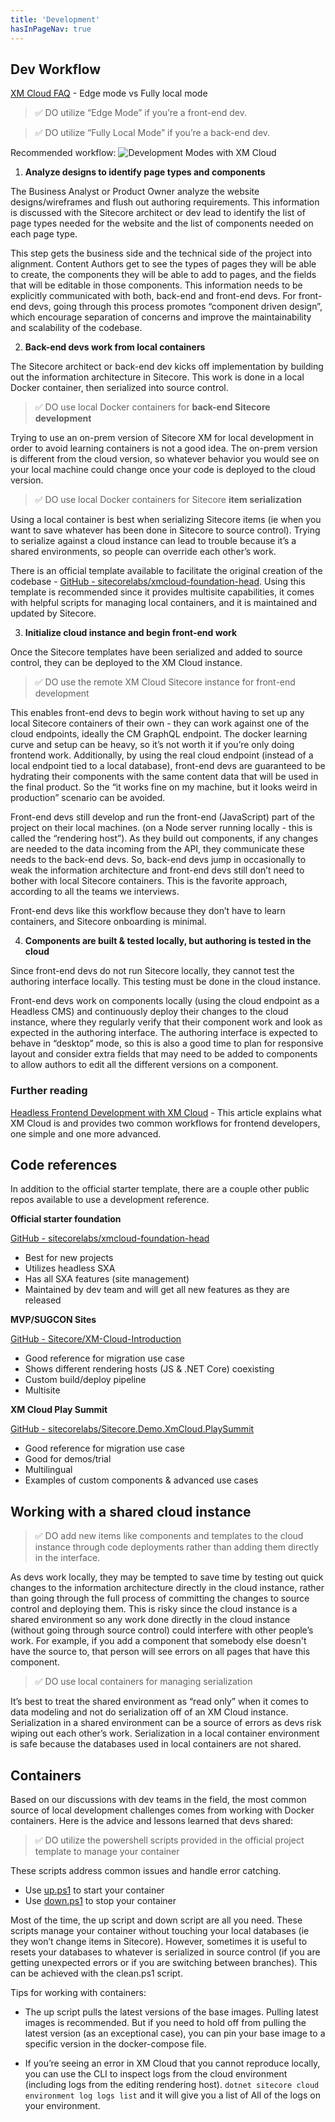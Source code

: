 ```yaml
---
title: 'Development'
hasInPageNav: true
---
```


## Dev Workflow
[XM Cloud FAQ](https://developers.sitecore.com/learn/faq/xm-cloud/development) - Edge mode vs Fully local mode

> ✅ DO utilize “Edge Mode” if you’re a front-end dev.

> ✅ DO utilize “Fully Local Mode” if you’re a back-end dev.


Recommended workflow:
![Development Modes with XM Cloud](/images/learn/project-workflow.jpeg)

1. **Analyze designs to identify page types and components**

The Business Analyst or Product Owner analyze the website designs/wireframes and flush out authoring requirements. This information is discussed with the Sitecore architect or dev lead to identify the list of page types needed for the website and the list of components needed on each page type. 

This step gets the business side and the technical side of the project into alignment. Content Authors get to see the types of pages they will be able to create, the components they will be able to add to pages, and the fields that will be editable in those components. This information needs to be explicitly communicated with both, back-end and front-end devs. For front-end devs, going through this process promotes “component driven design”, which  encourage separation of concerns and improve the maintainability and scalability of the codebase.

2. **Back-end devs work from local containers**

The Sitecore architect or back-end dev kicks off implementation by building out the information architecture in Sitecore. This work is done in a local Docker container, then serialized into source control.

> ✅ DO use local Docker containers for **back-end Sitecore development**

Trying to use an on-prem version of Sitecore XM for local development in order to avoid learning containers is not a good idea. The on-prem version is different from the cloud version, so whatever behavior you would see on your local machine could change once your code is deployed to the cloud version.

> ✅ DO use local Docker containers for Sitecore **item serialization**

Using a local container is best when serializing Sitecore items (ie when you want to save whatever has been done in Sitecore to source control). Trying to serialize against a cloud instance can lead to trouble because it’s a shared environments, so people can override each other’s work.

There is an official template available to facilitate the original creation of the codebase - [GitHub - sitecorelabs/xmcloud-foundation-head](https://github.com/sitecorelabs/xmcloud-foundation-head). Using this template is recommended since it provides multisite capabilities, it comes with helpful scripts for managing local containers, and it is maintained and updated by Sitecore.

3. **Initialize cloud instance and begin front-end work**

Once the Sitecore templates have been serialized and added to source control, they can be deployed to the XM Cloud instance.

> ✅ DO use the remote XM Cloud Sitecore instance for front-end development

This enables front-end devs to begin work without having to set up any local Sitecore containers of their own - they can work against one of the cloud endpoints, ideally the CM GraphQL endpoint. The docker learning curve and setup can be heavy, so it’s not worth it if you’re only doing frontend work. Additionally, by using the real cloud endpoint (instead of a local endpoint tied to a local database), front-end devs are guaranteed to be hydrating their components with the same content data that will be used in the final product. So the “it works fine on my machine, but it looks weird in production” scenario can be avoided.

Front-end devs still develop and run the front-end (JavaScript) part of the project on their local machines. (on a Node server running locally - this is called the “rendering host”). As they build out components, if any changes are needed to the data incoming from the API, they communicate these needs to the back-end devs. So, back-end devs jump in occasionally to weak the information architecture and front-end devs still don’t need to bother with local Sitecore containers. This is the favorite approach, according to all the teams we interviews.

Front-end devs like this workflow because they don’t have to learn containers, and Sitecore onboarding is minimal.

4. **Components are built & tested locally, but authoring is tested in the cloud**

Since front-end devs do not run Sitecore locally, they cannot test the authoring interface locally. This testing must be done in the cloud instance.

Front-end devs work on components locally (using the cloud endpoint as a Headless CMS) and continuously deploy their changes to the cloud instance, where they regularly verify that their component work and look as expected in the authoring interface. The authoring interface is expected to behave in “desktop” mode, so this is also a good time to plan for responsive layout and consider extra fields that may need to be added to components to allow authors to edit all the different versions on a component.


### Further reading
[Headless Frontend Development with XM Cloud](https://thetombomb.com/posts/frontend-development-xm-cloud) - This article explains what XM Cloud is and provides two common workflows for frontend developers, one simple and one more advanced.


## Code references
In addition to the official starter template, there are a couple other public repos available to use a development reference.

**Official starter foundation**

[GitHub - sitecorelabs/xmcloud-foundation-head](https://github.com/sitecorelabs/xmcloud-foundation-head)


- Best for new projects
- Utilizes headless SXA
- Has all SXA features (site management)
- Maintained by dev team and will get all new features as they are released

**MVP/SUGCON Sites**

[GitHub - Sitecore/XM-Cloud-Introduction](https://github.com/Sitecore/XM-Cloud-Introduction)


- Good reference for migration use case
- Shows different rendering hosts (JS & .NET Core) coexisting
- Custom build/deploy pipeline
- Multisite

**XM Cloud Play Summit**

[GitHub - sitecorelabs/Sitecore.Demo.XmCloud.PlaySummit](https://github.com/sitecorelabs/Sitecore.Demo.XmCloud.PlaySummit)

- Good reference for migration use case
- Good for demos/trial
- Multilingual
- Examples of custom components & advanced use cases


## Working with a shared cloud instance

> ✅ DO add new items like components and templates to the cloud instance through code deployments rather than adding them directly in the interface.

As devs work locally, they may be tempted to save time by testing out quick changes to the information architecture directly in the cloud instance, rather than going through the full process of committing the changes to source control and deploying them. This is risky since the cloud instance is a shared environment so any work done directly in the cloud instance (without going through source control) could interfere with other people’s work. For example, if you add a component that somebody else doesn't have the source to, that person will see errors on all pages that have this component.

> ✅ DO use local containers for managing serialization

It’s best to treat the shared environment as “read only” when it comes to data modeling and not do serialization off of an XM Cloud instance. Serialization in a shared environment can be a source of errors as devs risk wiping out each other’s work. Serialization in a local container environment is safe because the databases used in local containers are not shared.

## Containers
Based on our discussions with dev teams in the field, the most common source of local development challenges comes from working with Docker containers. Here is the advice and lessons learned that devs shared:

> ✅ DO utilize the powershell scripts provided in the official project template to manage your container

These scripts address common issues and handle error catching.

- Use [up.ps1](https://github.com/sitecorelabs/xmcloud-foundation-head/blob/main/up.ps1) to start your container
- Use [down.ps1](https://github.com/sitecorelabs/xmcloud-foundation-head/blob/main/down.ps1) to stop your container

Most of the time, the up script and down script are all you need. These scripts manage your container without touching your local databases (ie they won’t change items in Sitecore). However, sometimes it is useful to resets your databases to whatever is serialized in source control (if you are getting unexpected errors or if you are switching between branches). This can be achieved with the clean.ps1 script.


Tips for working with containers:

- The up script pulls the latest versions of the base images. Pulling latest images is recommended. But if you need to hold off from pulling the latest version (as an exceptional case), you can pin your base image to a specific version in the docker-compose file.

- If you’re seeing an error in XM Cloud that you cannot reproduce locally, you can use the CLI to inspect logs from the cloud environment (including logs from the editing rendering host). `dotnet sitecore cloud environment log logs list` and it will give you a list of All of the logs on your environment.
